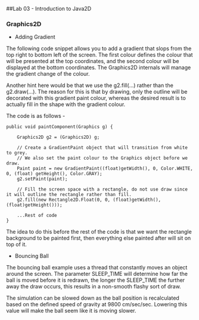 ##Lab 03 - Introduction to Java2D

### Graphics2D

- Adding Gradient

The following code snippet allows you to add a gradient that slops from the top right to bottom left of the screen. The first colour defines the colour that will be presented at the top coordinates, and the second colour will be displayed at the bottom coordinates. The Graphics2D internals will manage the gradient change of the colour.

Another hint here would be that we use the g2.fill(...) rather than the g2.draw(...). The reason for this is that by drawing, only the outline will be decorated with this gradient paint colour, whereas the desired result is to actually fill in the shape with the gradient colour. 

The code is as follows -

```
public void paintComponent(Graphics g) {

	Graphics2D g2 = (Graphics2D) g;

	// Create a GradientPaint object that will transition from white to grey.
	// We also set the paint colour to the Graphics object before we draw.
    Paint paint = new GradientPaint((float)getWidth(), 0, Color.WHITE, 0, (float) getHeight(), Color.GRAY);
    g2.setPaint(paint);
    
    // Fill the screen space with a rectangle, do not use draw since it will outline the rectangle rather than fill.
    g2.fill(new Rectangle2D.Float(0, 0, (float)getWidth(), (float)getHeight()));

    ...Rest of code
}
```

The idea to do this before the rest of the code is that we want the rectangle background to be painted first, then everything else painted after will sit on top of it.

- Bouncing Ball

The bouncing ball example uses a thread that constantly moves an object around the screen. The parameter SLEEP_TIME will determine how far the ball is moved before it is redrawn, the longer the SLEEP_TIME the further away the draw occurs, this results in a non-smooth flashy sort of draw.

The simulation can be slowed down as the ball position is recalculated based on the defined speed of gravity at 9800 cm/sec/sec. Lowering this value will make the ball seem like it is moving slower.